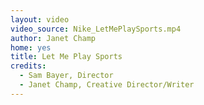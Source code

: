 ```yaml
---
layout: video
video_source: Nike_LetMePlaySports.mp4
author: Janet Champ
home: yes
title: Let Me Play Sports
credits:
  - Sam Bayer, Director
  - Janet Champ, Creative Director/Writer
---
```

